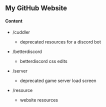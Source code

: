 ## My GitHub Website

#### Content

 - /cuddler
   - deprecated resources for a discord bot
  
 - /betterdiscord
   - betterdiscord css edits
 
 - /server
   - deprecated game server load screen
  
 - /resource
   - website resources
